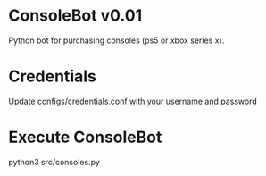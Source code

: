 # ConsoleBot v0.01
Python bot for purchasing consoles (ps5 or xbox series x).

# Credentials
Update configs/credentials.conf with your username and password

# Execute ConsoleBot
python3 src/consoles.py

